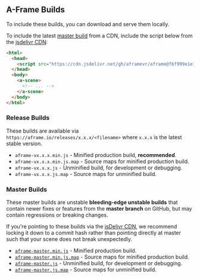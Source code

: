 ## A-Frame Builds

To include these builds, you can download and serve them locally.

To include the latest [master build](#master-builds) from a CDN, include the
script below from the [jsdelivr CDN](https://www.jsdelivr.com/):

```html
<html>
  <head>
    <script src="https://cdn.jsdelivr.net/gh/aframevr/aframe@f6f999e1e17ec3dc70108ff274cde606eca638d7/dist/aframe-master.min.js"></script>
  </head>
  <body>
    <a-scene>
      <!-- ... -->
    </a-scene>
  </body>
</html>
```

### Release Builds

These builds are available via `https://aframe.io/releases/x.x.x/<filename>`
where `x.x.x` is the latest stable version.

- `aframe-vx.x.x.min.js` - Minified production build, **recommended**.
- `aframe-vx.x.x.min.js.map` - Source maps for minified production build.
- `aframe-vx.x.x.js` - Unminified build, for development or debugging.
- `aframe-vx.x.x.js.map` - Source maps for unminified build.

### Master Builds

These master builds are unstable **bleeding-edge unstable builds** that contain
newer fixes or features from the **master branch** on GitHub, but may contain
regressions or breaking changes.

If you're pointing to these builds via the [jsDelivr CDN](https://www.jsdelivr.com/features#gh),
we recommend locking it down to a commit hash rather than pointing directly at
master such that your scene does not break unexpectedly.

- [`aframe-master.min.js`](aframe-master.min.js) - Minified production build.
- [`aframe-master.min.js.map`](aframe-master.min.js.map) - Source maps for minified production build.
- [`aframe-master.js`](aframe-master.js) - Unminified build, for development or debugging.
- [`aframe-master.js.map`](aframe-master.js.map) - Source maps for unminified build.
